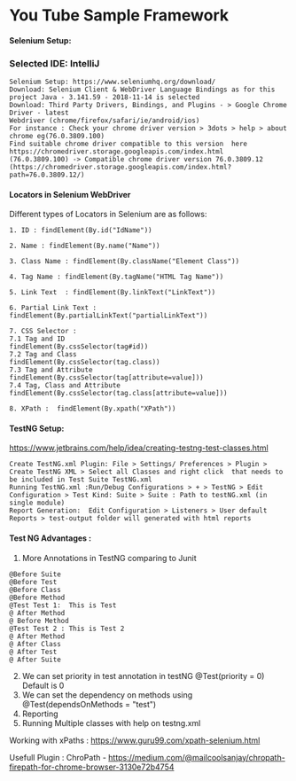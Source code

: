 # You Tube Sample Framework

#### Selenium Setup:
### Selected IDE: IntelliJ

```
Selenium Setup: https://www.seleniumhq.org/download/
Download: Selenium Client & WebDriver Language Bindings as for this project Java - 3.141.59	- 2018-11-14 is selected
Download: Third Party Drivers, Bindings, and Plugins - > Google Chrome Driver - latest
Webdriver (chrome/firefox/safari/ie/android/ios)
For instance : Check your chrome driver version > 3dots > help > about chrome eg(76.0.3809.100)
Find suitable chrome driver compatible to this version  here https://chromedriver.storage.googleapis.com/index.html
(76.0.3809.100) -> Compatible chrome driver version 76.0.3809.12 (https://chromedriver.storage.googleapis.com/index.html?path=76.0.3809.12/)
```
#### Locators in Selenium WebDriver

Different types of Locators in Selenium are as follows:

```
1. ID : findElement(By.id("IdName"))

2. Name : findElement(By.name("Name")) 

3. Class Name : findElement(By.className("Element Class"))

4. Tag Name : findElement(By.tagName("HTML Tag Name"))

5. Link Text  : findElement(By.linkText("LinkText"))

6. Partial Link Text : findElement(By.partialLinkText("partialLinkText"))

7. CSS Selector : 
7.1 Tag and ID
findElement(By.cssSelector(tag#id))
7.2 Tag and Class
findElement(By.cssSelector(tag.class))
7.3 Tag and Attribute
findElement(By.cssSelector(tag[attribute=value]))
7.4 Tag, Class and Attribute
findElement(By.cssSelector(tag.class[attribute=value]))

8. XPath :  findElement(By.xpath("XPath"))
```

#### TestNG Setup:

https://www.jetbrains.com/help/idea/creating-testng-test-classes.html

```
Create TestNG.xml Plugin: File > Settings/ Preferences > Plugin >  Create TestNG XML > Select all Classes and right click  that needs to be included in Test Suite TestNG.xml
Running TestNG.xml :Run/Debug Configurations > + > TestNG > Edit Configuration > Test Kind: Suite > Suite : Path to testNG.xml (in single module)
Report Generation:  Edit Configuration > Listeners > User default Reports > test-output folder will generated with html reports 
```

#### Test NG Advantages : 


1. More Annotations in TestNG comparing to Junit 

```
@Before Suite
@Before Test
@Before Class
@Before Method
@Test Test 1:  This is Test
@ After Method
@ Before Method
@Test Test 2 : This is Test 2
@ After Method
@ After Class
@ After Test
@ After Suite
```
2. We can set priority in test annotation in testNG @Test(priority = 0) Default is 0
3. We can set the dependency on methods using @Test(dependsOnMethods = "test")
4. Reporting
5. Running Multiple classes with help on testng.xml 

Working with xPaths : https://www.guru99.com/xpath-selenium.html

Usefull Plugin : ChroPath - https://medium.com/@mailcoolsanjay/chropath-firepath-for-chrome-browser-3130e72b4754
